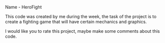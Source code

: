Name - HeroFight

This code was created by me during the week, the task of the project is to create a fighting game that will have certain mechanics and graphics.

I would like you to rate this project, maybe make some comments about this code.
